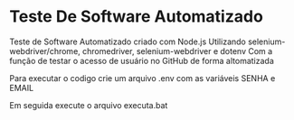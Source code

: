 # Teste De Software Automatizado

Teste de Software Automatizado criado com Node.js
Utilizando selenium-webdriver/chrome, chromedriver, selenium-webdriver e dotenv
Com a função de testar o acesso de usuário no GitHub de forma altomatizada

Para executar o codigo crie um arquivo .env com as variáveis SENHA e EMAIL

Em seguida execute o arquivo executa.bat
